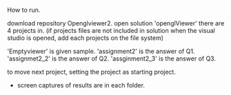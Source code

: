 How to run.

download repository Openglviewer2.
open solution 'openglViewer'
there are 4 projects in.
(if projects files are not included in solution when the visual studio is opened, add each projects on the file system)

'Emptyviewer' is given sample.
'assignment2' is the answer of Q1.
'assignmet2_2' is the answer of Q2.
'assginment2_3' is the answer of Q3.

to move next project, setting the project as starting project.


- screen captures of results are in each folder.

